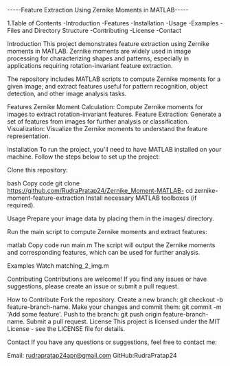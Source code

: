 -----Feature Extraction Using Zernike Moments in MATLAB-----

1.Table of Contents
-Introduction
-Features
-Installation
-Usage
-Examples
-Files and Directory Structure
-Contributing
-License
-Contact

Introduction
This project demonstrates feature extraction using Zernike moments in MATLAB. Zernike moments are widely used in image processing for characterizing shapes and patterns, especially in applications requiring rotation-invariant feature extraction.

The repository includes MATLAB scripts to compute Zernike moments for a given image, and extract features useful for pattern recognition, object detection, and other image analysis tasks.

Features
Zernike Moment Calculation: Compute Zernike moments for images to extract rotation-invariant features.
Feature Extraction: Generate a set of features from images for further analysis or classification.
Visualization: Visualize the Zernike moments to understand the feature representation.


Installation
To run the project, you'll need to have MATLAB installed on your machine. Follow the steps below to set up the project:

Clone this repository:

bash
Copy code
git clone https://github.com/RudraPratap24/Zernike_Moment-MATLAB-
cd zernike-moment-feature-extraction
Install necessary MATLAB toolboxes (if required).

Usage
Prepare your image data by placing them in the images/ directory.

Run the main script to compute Zernike moments and extract features:

matlab
Copy code
run main.m
The script will output the Zernike moments and corresponding features, which can be used for further analysis.

Examples
Watch matching_2_img.m


Contributing
Contributions are welcome! If you find any issues or have suggestions, please create an issue or submit a pull request.

How to Contribute
Fork the repository.
Create a new branch: git checkout -b feature-branch-name.
Make your changes and commit them: git commit -m 'Add some feature'.
Push to the branch: git push origin feature-branch-name.
Submit a pull request.
License
This project is licensed under the MIT License - see the LICENSE file for details.

Contact
If you have any questions or suggestions, feel free to contact me:

Email: rudrapratap24apr@gmail.com
GitHub:RudraPratap24
